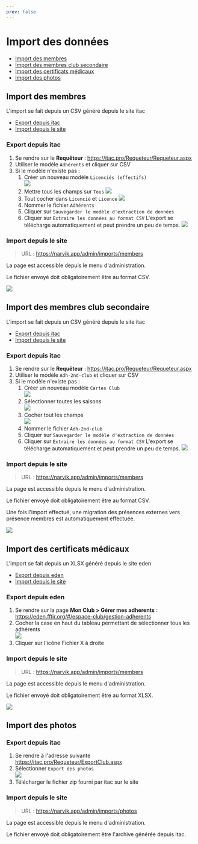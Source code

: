 ```yaml
---
prev: false
---
```



<script setup>
import RoleLevelComponent from '../../../components/RoleLevelComponent.vue'
</script>

# Import des données <RoleLevelComponent level="admin" />

- [Import des membres](#import-des-membres)
- [Import des membres club secondaire](#import-des-membres-club-secondaire)
- [Import des certificats médicaux](#import-des-certificats-medicaux)
- [Import des photos](#import-des-photos)

## Import des membres
L'import se fait depuis un CSV généré depuis le site itac

- [Export depuis itac](#export-depuis-itac)
- [Import depuis le site](#import-depuis-le-site)

### Export depuis itac
1. Se rendre sur le **Requêteur** : https://itac.pro/Requeteur/Requeteur.aspx
2. Utiliser le modèle `Adhérents` et cliquer sur CSV
3. Si le modèle n'existe pas :
    1. Créer un nouveau modèle `Licenciés (effectifs)`  
       ![](images/import-donnees/itac-export-membres-1.png)
    2. Mettre tous les champs sur `Tous`
       ![](images/import-donnees/itac-export-membres-2.png)
    3. Tout cocher dans `Licencié` et `Licence`
       ![](images/import-donnees/itac-export-membres-3.png)
    4. Nommer le fichier `Adhérents`
    5. Cliquer sur `Sauvegarder le modèle d'extraction de données`
    6. Cliquer sur `Extraire les données au format CSV`
       L'export se télécharge automatiquement et peut prendre un peu de temps.
       ![](images/import-donnees/itac-export-membres-4.png)

### Import depuis le site <RoleLevelComponent level="admin" />
> URL : https://narvik.app/admin/imports/members

La page est accessible depuis le menu d'administration.

Le fichier envoyé doit obligatoirement être au format CSV.

![](images/import-donnees/fftir-import-membres.png)

## Import des membres club secondaire
L'import se fait depuis un CSV généré depuis le site itac

- [Export depuis itac](#export-depuis-itac-1)
- [Import depuis le site](#import-depuis-le-site-1)

### Export depuis itac
1. Se rendre sur le **Requêteur** : https://itac.pro/Requeteur/Requeteur.aspx
2. Utiliser le modèle `Adh-2nd-club` et cliquer sur CSV
3. Si le modèle n'existe pas :
    1. Créer un nouveau modèle `Cartes Club`  
       ![](images/import-donnees/itac-export-membres-2nd-club-1.png)
    2. Sélectionner toutes les saisons  
       ![](images/import-donnees/itac-export-membres-2nd-club-2.png)
    3. Cocher tout les champs  
       ![](images/import-donnees/itac-export-membres-2nd-club-3.png)
    4. Nommer le fichier `Adh-2nd-club`
    5. Cliquer sur `Sauvegarder le modèle d'extraction de données`
    6. Cliquer sur `Extraire les données au format CSV`
       L'export se télécharge automatiquement et peut prendre un peu de temps.
       ![](images/import-donnees/itac-export-membres-2nd-club-4.png)

### Import depuis le site <RoleLevelComponent level="admin" />
> URL : https://narvik.app/admin/imports/members

La page est accessible depuis le menu d'administration.

Le fichier envoyé doit obligatoirement être au format CSV.

Une fois l'import effectué, une migration des présences externes vers présence membres est automatiquement effectuée.

![](images/import-donnees/fftir-import-membres.png)

## Import des certificats médicaux
L'import se fait depuis un XLSX généré depuis le site eden

- [Export depuis eden](#export-depuis-eden)
- [Import depuis le site](#import-depuis-le-site-2)

### Export depuis eden
1. Se rendre sur la page **Mon Club > Gérer mes adherents** : https://eden.fftir.org/#/espace-club/gestion-adherents
2. Cocher la case en haut du tableau permettant de sélectionner tous les adhérents  
   ![](images/import-donnees/eden-export-membres.png)
3. Cliquer sur l'icône Fichier X à droite

### Import depuis le site <RoleLevelComponent level="admin" />
> URL : https://narvik.app/admin/imports/members

La page est accessible depuis le menu d'administration.

Le fichier envoyé doit obligatoirement être au format XLSX.

![](images/import-donnees/fftir-import-membres.png)

## Import des photos

### Export depuis itac
1. Se rendre à l'adresse suivante https://itac.pro/Requeteur/ExportClub.aspx
2. Sélectionner `Export des photos`   
   ![](images/import-donnees/itac-export-photo-1.jpg)
3. Télécharger le fichier zip fourni par itac sur le site

### Import depuis le site <RoleLevelComponent level="admin" />
> URL : https://narvik.app/admin/imports/photos

La page est accessible depuis le menu d'administration.

Le fichier envoyé doit obligatoirement être l'archive générée depuis itac.
